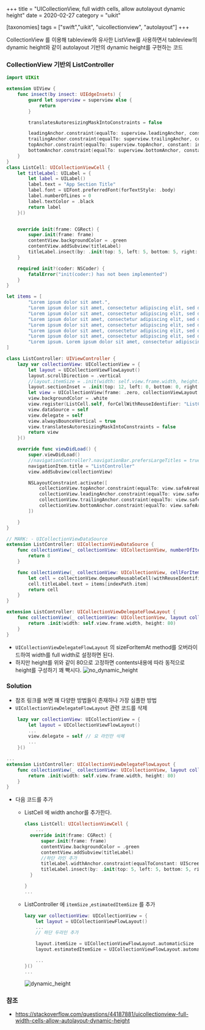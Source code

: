 +++
title = "UICollectionView, full width cells, allow autolayout dynamic height"
date = 2020-02-27
category = "uikit"

[taxonomies]
tags = ["swift","uikit", "uicollectionview", "autolayout"]
+++

CollectionView 를 이용해 tableview와 유사한 ListView를 사용하면서 tableview의 dynamic height와 같이 autolayout 기반의 dynamic height를 구현하는 코드

<!-- more -->

### CollectionView 기반의 ListController

```swift
import UIKit

extension UIView {
    func insect(by insect: UIEdgeInsets) {
        guard let superview = superview else {
            return
        }

        translatesAutoresizingMaskIntoConstraints = false

        leadingAnchor.constraint(equalTo: superview.leadingAnchor, constant: insect.left).isActive = true
        trailingAnchor.constraint(equalTo: superview.trailingAnchor, constant: -insect.right).isActive = true
        topAnchor.constraint(equalTo: superview.topAnchor, constant: insect.top).isActive = true
        bottomAnchor.constraint(equalTo: superview.bottomAnchor, constant: -insect.bottom).isActive = true
    }
}
class ListCell: UICollectionViewCell {
    let titleLabel: UILabel = {
        let label = UILabel()
        label.text = "App Section Title"
        label.font = UIFont.preferredFont(forTextStyle: .body)
        label.numberOfLines = 0
        label.textColor = .black
        return label
    }()


    override init(frame: CGRect) {
        super.init(frame: frame)
        contentView.backgroundColor = .green
        contentView.addSubview(titleLabel)
        titleLabel.insect(by: .init(top: 5, left: 5, bottom: 5, right: 5))
    }

    required init?(coder: NSCoder) {
        fatalError("init(coder:) has not been implemented")
    }
}

let items = [
        "Lorem ipsum dolor sit amet.",
        "Lorem ipsum dolor sit amet, consectetur adipiscing elit, sed do eiusmod tempor incididunt ut labore et dolore magna aliqua. Ut enim ad minim veniam, quis nostrud exercitation ullamco laboris. Lorem ipsum dolor sit amet, consectetur adipiscing elit.",
        "Lorem ipsum dolor sit amet, consectetur adipiscing elit, sed do eiusmod tempor incididunt ut labore et dolore magna aliqua.",
        "Lorem ipsum dolor sit amet, consectetur adipiscing elit, sed do eiusmod tempor incididunt.",
        "Lorem ipsum dolor sit amet, consectetur adipiscing elit, sed do eiusmod tempor incididunt ut labore et dolore magna aliqua.",
        "Lorem ipsum dolor sit amet, consectetur adipiscing elit, sed do eiusmod tempor incididunt.",
        "Lorem ipsum dolor sit amet, consectetur adipiscing elit, sed do eiusmod tempor incididunt ut labore et dolore magna aliqua.",
        "Lorem ipsum. Lorem ipsum dolor sit amet, consectetur adipiscing elit, sed do eiusmod tempor incididunt ut labore et dolore magna aliqua. Ut enim ad minim veniam, quis nostrud exercitation ullamco laboris."
]

class ListController: UIViewController {
    lazy var collectionView: UICollectionView = {
        let layout = UICollectionViewFlowLayout()
        layout.scrollDirection = .vertical
        //layout.itemSize = .init(width: self.view.frame.width, height: 80)
        layout.sectionInset = .init(top: 12, left: 0, bottom: 0, right: 0)
        let view = UICollectionView(frame: .zero, collectionViewLayout: layout)
        view.backgroundColor = .white
        view.register(ListCell.self, forCellWithReuseIdentifier: "ListCell")
        view.dataSource = self
        view.delegate = self
        view.alwaysBounceVertical = true
        view.translatesAutoresizingMaskIntoConstraints = false
        return view
    }()

    override func viewDidLoad() {
        super.viewDidLoad()
        //navigationController?.navigationBar.prefersLargeTitles = true
        navigationItem.title = "ListController"
        view.addSubview(collectionView)

        NSLayoutConstraint.activate([
            collectionView.topAnchor.constraint(equalTo: view.safeAreaLayoutGuide.topAnchor),
            collectionView.leadingAnchor.constraint(equalTo: view.safeAreaLayoutGuide.leadingAnchor),
            collectionView.trailingAnchor.constraint(equalTo: view.safeAreaLayoutGuide.trailingAnchor),
            collectionView.bottomAnchor.constraint(equalTo: view.safeAreaLayoutGuide.bottomAnchor)
        ])

    }
}

// MARK: - UICollectionViewDataSource
extension ListController: UICollectionViewDataSource {
    func collectionView(_ collectionView: UICollectionView, numberOfItemsInSection section: Int) -> Int {
        return 8
    }

    func collectionView(_ collectionView: UICollectionView, cellForItemAt indexPath: IndexPath) -> UICollectionViewCell {
        let cell = collectionView.dequeueReusableCell(withReuseIdentifier: "ListCell", for: indexPath) as! ListCell
        cell.titleLabel.text = items[indexPath.item]
        return cell
    }
}

extension ListController: UICollectionViewDelegateFlowLayout {
    func collectionView(_ collectionView: UICollectionView, layout collectionViewLayout: UICollectionViewLayout, sizeForItemAt indexPath: IndexPath) -> CGSize {
        return .init(width: self.view.frame.width, height: 80)
    }
}

```

- `UICollectionViewDelegateFlowLayout`  의 sizeForItemAt method를 오버라이드하여 width를 full width로 설정하면 된다.
- 하지만 height를 위와 같이 80으로 고정하면 contents내용에 따라 동적으로 height를 구성하기 꽤 빡시다.
 ![no_dynamic_height](https://user-images.githubusercontent.com/911787/75467624-493c1c80-59cf-11ea-8c3e-8c472f142319.png)

### Solution

- 참조 링크를 보면 꽤 다양한 방법들이 존재하나 가장 심플한 방법
- `UICollectionViewDelegateFlowLayout` 관련 코드를 삭제
  
```swift
    lazy var collectionView: UICollectionView = {
        let layout = UICollectionViewFlowLayout()
        ...
        view.delegate = self // 요 라인만 삭제
        ...
    }()

...
extension ListController: UICollectionViewDelegateFlowLayout {
    func collectionView(_ collectionView: UICollectionView, layout collectionViewLayout: UICollectionViewLayout, sizeForItemAt indexPath: IndexPath) -> CGSize {
        return .init(width: self.view.frame.width, height: 80)
    }
}
```

- 다음 코드를 추가
  - ListCell 에 width anchor를 추가한다.
  
    ```swift
    class ListCell: UICollectionViewCell {
        ...
      override init(frame: CGRect) {
          super.init(frame: frame)
          contentView.backgroundColor = .green
          contentView.addSubview(titleLabel)
          //하단 라인 추가
          titleLabel.widthAnchor.constraint(equalToConstant: UIScreen.main.bounds.size.width - 10).isActive = true
          titleLabel.insect(by: .init(top: 5, left: 5, bottom: 5, right: 5))
      }

    }
    ...
    ```

  - ListController 에 `itemSize` ,`estimatedItemSize` 를 추가

    ```swift
    lazy var collectionView: UICollectionView = {
        let layout = UICollectionViewFlowLayout()
        ...
        // 하단 두라인 추가

        layout.itemSize = UICollectionViewFlowLayout.automaticSize
        layout.estimatedItemSize = UICollectionViewFlowLayout.automaticSize

        ...
    }()
    ...
    ```

    ![dynamic_height](https://user-images.githubusercontent.com/911787/75467646-50632a80-59cf-11ea-9023-5f233f0ce146.png)


### 참조

 - <https://stackoverflow.com/questions/44187881/uicollectionview-full-width-cells-allow-autolayout-dynamic-height>
